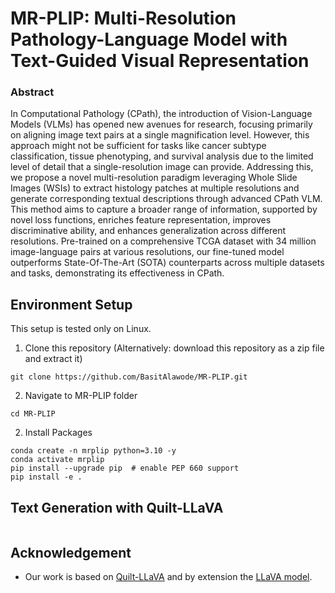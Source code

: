 # MR-PLIP: Multi-Resolution Pathology-Language Model with Text-Guided Visual Representation


### Abstract
In Computational Pathology (CPath), the introduction of Vision-Language Models (VLMs) has opened new avenues for research, focusing primarily on aligning image text pairs at a single magnification level. However, this approach might not be sufficient for tasks like cancer subtype classification, tissue phenotyping, and survival analysis due to the limited level of detail that a single-resolution image can provide. Addressing this, we propose a novel multi-resolution paradigm leveraging Whole Slide Images (WSIs) to extract histology patches at multiple resolutions and generate corresponding textual descriptions through advanced CPath VLM. This method aims to capture a broader range of information, supported by novel loss functions, enriches feature representation, improves discriminative ability, and enhances generalization across different resolutions. Pre-trained on a comprehensive TCGA dataset with 34 million image-language pairs at various resolutions, our fine-tuned model outperforms State-Of-The-Art (SOTA) counterparts across multiple datasets and tasks, demonstrating its effectiveness in CPath.



## Environment Setup 

This setup is tested only on Linux.

1. Clone this repository (Alternatively: download this repository as a zip file and extract it)
```
git clone https://github.com/BasitAlawode/MR-PLIP.git
```

2. Navigate to MR-PLIP folder
```
cd MR-PLIP
```

2. Install Packages
```
conda create -n mrplip python=3.10 -y
conda activate mrplip
pip install --upgrade pip  # enable PEP 660 support
pip install -e .
```

## Text Generation with Quilt-LLaVA
```
```

## Acknowledgement
 - Our work is based on [Quilt-LLaVA](https://github.com/aldraus/quilt-llava) and by extension the [LLaVA model](https://github.com/haotian-liu/LLaVA).

